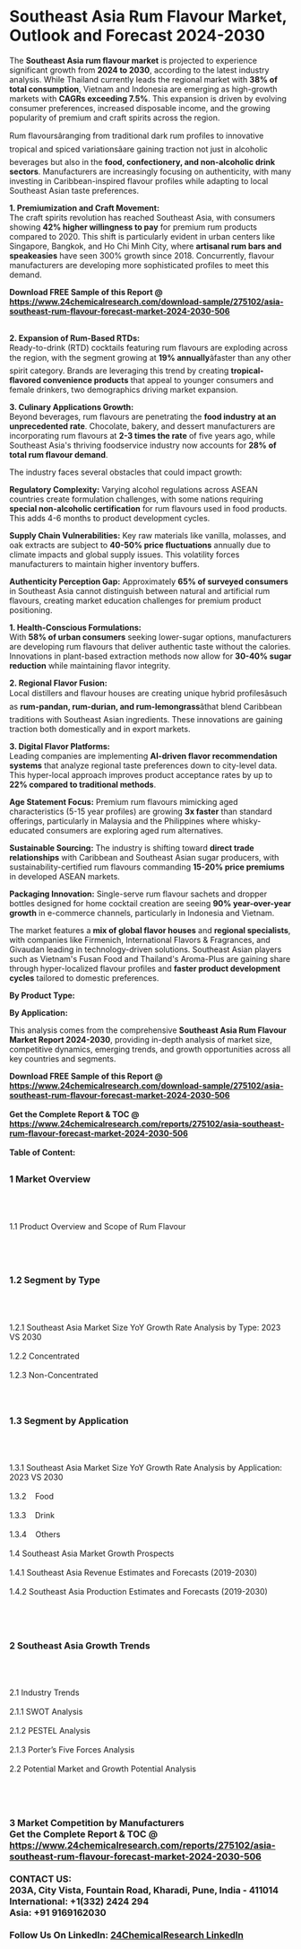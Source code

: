 <h1>Southeast Asia Rum Flavour Market, Outlook and Forecast 2024-2030</h1><p>The <strong>Southeast Asia rum flavour market</strong> is projected to experience significant growth from <strong>2024 to 2030</strong>, according to the latest industry analysis. While Thailand currently leads the regional market with <strong>38% of total consumption</strong>, Vietnam and Indonesia are emerging as high-growth markets with <strong>CAGRs exceeding 7.5%</strong>. This expansion is driven by evolving consumer preferences, increased disposable income, and the growing popularity of premium and craft spirits across the region.</p><p>Rum flavoursâranging from traditional dark rum profiles to innovative tropical and spiced variationsâare gaining traction not just in alcoholic beverages but also in the <strong>food, confectionery, and non-alcoholic drink sectors</strong>. Manufacturers are increasingly focusing on authenticity, with many investing in Caribbean-inspired flavour profiles while adapting to local Southeast Asian taste preferences.</p><p><strong>1. Premiumization and Craft Movement:</strong><br>
The craft spirits revolution has reached Southeast Asia, with consumers showing <strong>42% higher willingness to pay</strong> for premium rum products compared to 2020. This shift is particularly evident in urban centers like Singapore, Bangkok, and Ho Chi Minh City, where <strong>artisanal rum bars and speakeasies</strong> have seen 300% growth since 2018. Concurrently, flavour manufacturers are developing more sophisticated profiles to meet this demand.</p><div><b>Download FREE Sample of this Report @ 
            <a href="https://www.24chemicalresearch.com/download-sample/275102/asia-southeast-rum-flavour-forecast-market-2024-2030-506">
            https://www.24chemicalresearch.com/download-sample/275102/asia-southeast-rum-flavour-forecast-market-2024-2030-506</a></b></div><br><p><strong>2. Expansion of Rum-Based RTDs:</strong><br>
Ready-to-drink (RTD) cocktails featuring rum flavours are exploding across the region, with the segment growing at <strong>19% annually</strong>âfaster than any other spirit category. Brands are leveraging this trend by creating <strong>tropical-flavored convenience products</strong> that appeal to younger consumers and female drinkers, two demographics driving market expansion.</p><p><strong>3. Culinary Applications Growth:</strong><br>
Beyond beverages, rum flavours are penetrating the <strong>food industry at an unprecedented rate</strong>. Chocolate, bakery, and dessert manufacturers are incorporating rum flavours at <strong>2-3 times the rate</strong> of five years ago, while Southeast Asia's thriving foodservice industry now accounts for <strong>28% of total rum flavour demand</strong>.</p><p>The industry faces several obstacles that could impact growth:</p><p><strong>Regulatory Complexity:</strong> Varying alcohol regulations across ASEAN countries create formulation challenges, with some nations requiring <strong>special non-alcoholic certification</strong> for rum flavours used in food products. This adds 4-6 months to product development cycles.</p><p><strong>Supply Chain Vulnerabilities:</strong> Key raw materials like vanilla, molasses, and oak extracts are subject to <strong>40-50% price fluctuations</strong> annually due to climate impacts and global supply issues. This volatility forces manufacturers to maintain higher inventory buffers.</p><p><strong>Authenticity Perception Gap:</strong> Approximately <strong>65% of surveyed consumers</strong> in Southeast Asia cannot distinguish between natural and artificial rum flavours, creating market education challenges for premium product positioning.</p><p><strong>1. Health-Conscious Formulations:</strong><br>
With <strong>58% of urban consumers</strong> seeking lower-sugar options, manufacturers are developing rum flavours that deliver authentic taste without the calories. Innovations in plant-based extraction methods now allow for <strong>30-40% sugar reduction</strong> while maintaining flavor integrity.</p><p><strong>2. Regional Flavor Fusion:</strong><br>
Local distillers and flavour houses are creating unique hybrid profilesâsuch as <strong>rum-pandan, rum-durian, and rum-lemongrass</strong>âthat blend Caribbean traditions with Southeast Asian ingredients. These innovations are gaining traction both domestically and in export markets.</p><p><strong>3. Digital Flavor Platforms:</strong><br>
Leading companies are implementing <strong>AI-driven flavor recommendation systems</strong> that analyze regional taste preferences down to city-level data. This hyper-local approach improves product acceptance rates by up to <strong>22% compared to traditional methods</strong>.</p><p><strong>Age Statement Focus:</strong> Premium rum flavours mimicking aged characteristics (5-15 year profiles) are growing <strong>3x faster</strong> than standard offerings, particularly in Malaysia and the Philippines where whisky-educated consumers are exploring aged rum alternatives.</p><p><strong>Sustainable Sourcing:</strong> The industry is shifting toward <strong>direct trade relationships</strong> with Caribbean and Southeast Asian sugar producers, with sustainability-certified rum flavours commanding <strong>15-20% price premiums</strong> in developed ASEAN markets.</p><p><strong>Packaging Innovation:</strong> Single-serve rum flavour sachets and dropper bottles designed for home cocktail creation are seeing <strong>90% year-over-year growth</strong> in e-commerce channels, particularly in Indonesia and Vietnam.</p><p>The market features a <strong>mix of global flavor houses</strong> and <strong>regional specialists</strong>, with companies like Firmenich, International Flavors &amp; Fragrances, and Givaudan leading in technology-driven solutions. Southeast Asian players such as Vietnam's Fusan Food and Thailand's Aroma-Plus are gaining share through hyper-localized flavour profiles and <strong>faster product development cycles</strong> tailored to domestic preferences.</p><p><strong>By Product Type:</strong></p><p><strong>By Application:</strong></p><p>This analysis comes from the comprehensive <strong>Southeast Asia Rum Flavour Market Report 2024-2030</strong>, providing in-depth analysis of market size, competitive dynamics, emerging trends, and growth opportunities across all key countries and segments.</p><div><b>Download FREE Sample of this Report @ 
            <a href="https://www.24chemicalresearch.com/download-sample/275102/asia-southeast-rum-flavour-forecast-market-2024-2030-506">
            https://www.24chemicalresearch.com/download-sample/275102/asia-southeast-rum-flavour-forecast-market-2024-2030-506</a></b></div><br><div><b>Get the Complete Report & TOC @ 
            <a href="https://www.24chemicalresearch.com/reports/275102/asia-southeast-rum-flavour-forecast-market-2024-2030-506">
            https://www.24chemicalresearch.com/reports/275102/asia-southeast-rum-flavour-forecast-market-2024-2030-506</a></b></div><br>
            <b>Table of Content:</b><p><h2><span style="font-size:16px"><strong>1 Market Overview&nbsp;&nbsp; &nbsp;</strong></span></h2><br />
<br />
<p>1.1 Product Overview and Scope of Rum Flavour&nbsp;</p><br />
<br />
<h2><strong><span style="font-size:16px">1.2 Segment by Type&nbsp;&nbsp; &nbsp;</span></strong></h2><br />
<br />
<p>1.2.1 Southeast Asia Market Size YoY Growth Rate Analysis by Type: 2023 VS 2030&nbsp;&nbsp; &nbsp;<br /><br />
1.2.2 Concentrated&nbsp;&nbsp; &nbsp;<br /><br />
1.2.3 Non-Concentrated<br /><br />
<br />
<h2><span style="font-size:16px"><strong>1.3 Segment by Application&nbsp;&nbsp;</strong></span></h2><br />
<br />
<p>1.3.1 Southeast Asia Market Size YoY Growth Rate Analysis by Application: 2023 VS 2030&nbsp;&nbsp; &nbsp;<br /><br />
1.3.2&nbsp;&nbsp; &nbsp;Food<br /><br />
1.3.3&nbsp;&nbsp; &nbsp;Drink<br /><br />
1.3.4&nbsp;&nbsp; &nbsp;Others<br /><br />
1.4 Southeast Asia Market Growth Prospects&nbsp;&nbsp; &nbsp;<br /><br />
1.4.1 Southeast Asia Revenue Estimates and Forecasts (2019-2030)&nbsp;&nbsp; &nbsp;<br /><br />
1.4.2 Southeast Asia Production Estimates and Forecasts (2019-2030)&nbsp;&nbsp;</p><br />
<br />
<h2><span style="font-size:16px"><strong>2 Southeast Asia Growth Trends&nbsp;&nbsp; &nbsp;</strong></span></h2><br />
<br />
<p>2.1 Industry Trends&nbsp;&nbsp; &nbsp;<br /><br />
2.1.1 SWOT Analysis&nbsp;&nbsp; &nbsp;<br /><br />
2.1.2 PESTEL Analysis&nbsp;&nbsp; &nbsp;<br /><br />
2.1.3 Porter&rsquo;s Five Forces Analysis&nbsp;&nbsp; &nbsp;<br /><br />
2.2 Potential Market and Growth Potential Analysis&nbsp;&nbsp; &nbsp;</p><br />
<br />
<h2><span style="font-size:16px"><strong>3 Market Competition by Manufacturers&nbsp;&nbsp; </</p><div><b>Get the Complete Report & TOC @ 
            <a href="https://www.24chemicalresearch.com/reports/275102/asia-southeast-rum-flavour-forecast-market-2024-2030-506">
            https://www.24chemicalresearch.com/reports/275102/asia-southeast-rum-flavour-forecast-market-2024-2030-506</a></b></div><br><b>CONTACT US:</b><br>
            203A, City Vista, Fountain Road, Kharadi, Pune, India - 411014<br>
            International: +1(332) 2424 294<br>
            Asia: +91 9169162030 <br><br>
            Follow Us On LinkedIn: <a href="https://www.linkedin.com/company/24chemicalresearch/">24ChemicalResearch LinkedIn</a>